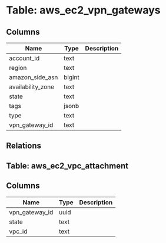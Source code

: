 
# Table: aws_ec2_vpn_gateways

## Columns
| Name        | Type           | Description  |
| ------------- | ------------- | -----  |
|account_id|text||
|region|text||
|amazon_side_asn|bigint||
|availability_zone|text||
|state|text||
|tags|jsonb||
|type|text||
|vpn_gateway_id|text||
## Relations
## Table: aws_ec2_vpc_attachment

## Columns
| Name        | Type           | Description  |
| ------------- | ------------- | -----  |
|vpn_gateway_id|uuid||
|state|text||
|vpc_id|text||
